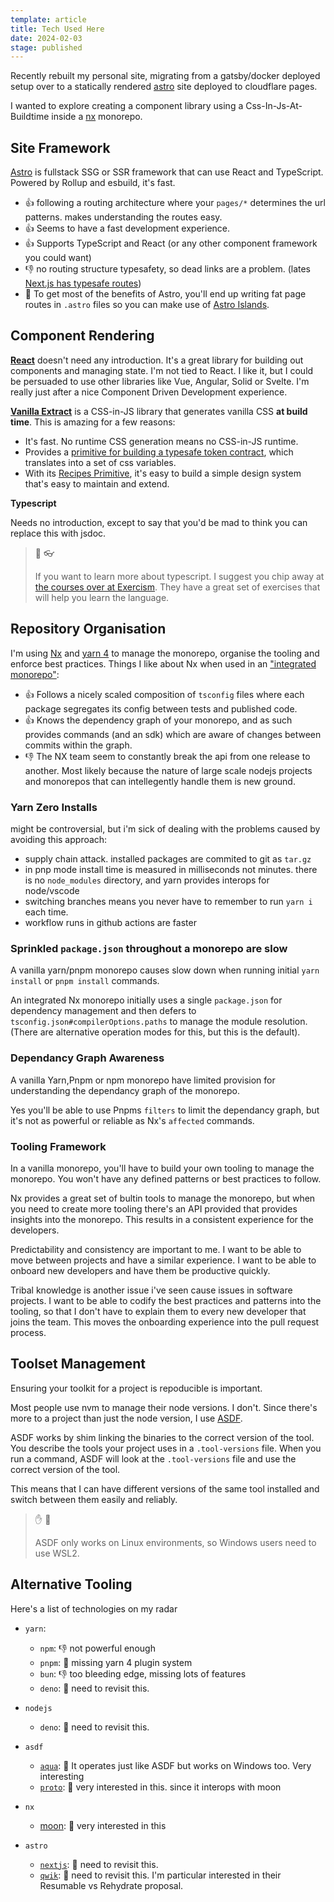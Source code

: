 ```yaml
---
template: article
title: Tech Used Here
date: 2024-02-03
stage: published
---
```


Recently rebuilt my personal site, migrating from a gatsby/docker deployed setup over to a statically
rendered [astro](https://astro.build) site deployed to cloudflare pages.

I wanted to explore creating a component library using a Css-In-Js-At-Buildtime inside a [nx](https://nx.dev/) monorepo.

## Site Framework

[Astro](https://docs.astro.build/en/concepts/why-astro) is fullstack SSG or SSR framework that can use React and TypeScript. Powered by Rollup and esbuild, it's fast.

- 👍 following a routing architecture where your `pages/*` determines the url patterns. makes understanding the routes easy.
- 👍 Seems to have a fast development experience.
- 👍 Supports TypeScript and React (or any other component framework you could want)
- 👎 no routing structure typesafety, so dead links are a problem. (lates [Next.js has typesafe routes](https://nextjs.org/docs/app/building-your-application/configuring/typescript#statically-typed-links))
- 🤔 To get most of the benefits of Astro, you'll end up writing fat page routes in `.astro` files so you can make use of [Astro Islands](https://docs.astro.build/en/concepts/islands/).

## Component Rendering

**[React](https://react.dev/)** doesn't need any introduction. It's a great library for building out components and managing state.
I'm not tied to React. I like it, but I could be persuaded to use other libraries like Vue, Angular, Solid or Svelte.
I'm really just after a nice Component Driven Development experience.

**[Vanilla Extract](https://vanilla-extract.style/)** is a CSS-in-JS library that generates vanilla CSS **at build time**.
This is amazing for a few reasons:

- It's fast. No runtime CSS generation means no CSS-in-JS runtime.
- Provides a [primitive for building a typesafe token contract](https://vanilla-extract.style/documentation/global-api/create-global-theme-contract/), which translates into a set of css variables.
- With its [Recipes Primitive](https://vanilla-extract.style/documentation/packages/recipes/), it's easy to build a simple design system that's easy to maintain and extend.

**Typescript**

Needs no introduction, except to say that you'd be mad to think you can replace this with jsdoc.

> 📖 👓
>
> If you want to learn more about typescript. I suggest you chip away at [the courses over at Exercism](https://exercism.org/tracks/typescript). They have a great set of exercises that will help you learn the language.

## Repository Organisation

I'm using [Nx](https://nx.dev/) and [yarn 4](https://yarnpkg.com/features/caching) to manage the monorepo, organise the tooling and enforce best practices. Things I like about Nx when used in an ["integrated monorepo"](https://nx.dev/concepts/integrated-vs-package-based):

- 👍 Follows a nicely scaled composition of `tsconfig` files where each package segregates its config between tests and published code.
- 👍 Knows the dependency graph of your monorepo, and as such provides commands (and an sdk) which are aware of changes between commits within the graph.
- 👎 The NX team seem to constantly break the api from one release to another. Most likely because the nature of large scale nodejs projects and monorepos that can intellegently handle them is new ground.

### Yarn Zero Installs

might be controversial, but i'm sick of dealing with the problems caused by avoiding this approach:

- supply chain attack. installed packages are commited to git as `tar.gz`
- in pnp mode install time is measured in milliseconds not minutes. there is no `node_modules` directory, and yarn provides interops for node/vscode
- switching branches means you never have to remember to run `yarn i` each time.
- workflow runs in github actions are faster

### Sprinkled `package.json` throughout a monorepo are slow

A vanilla yarn/pnpm monorepo causes slow down when running initial `yarn install` or `pnpm install` commands.

An integrated Nx monorepo initially uses a single `package.json` for dependency management and then defers to `tsconfig.json#compilerOptions.paths` to manage the module resolution. (There are alternative operation modes for this, but this is the default).

### Dependancy Graph Awareness

A vanilla Yarn,Pnpm or npm monorepo have limited provision for understanding the dependancy graph of the monorepo.

Yes you'll be able to use Pnpms `filters` to limit the dependancy graph, but it's not as powerful or reliable as Nx's `affected` commands.

### Tooling Framework

In a vanilla monorepo, you'll have to build your own tooling to manage the monorepo. You won't have any defined patterns or best practices to follow.

Nx provides a great set of bultin tools to manage the monorepo, but when you need to create more tooling there's an API provided that provides insights into the monorepo. This results in a consistent experience for the developers.

Predictability and consistency are important to me. I want to be able to move between projects and have a similar experience. I want to be able to onboard new developers and have them be productive quickly.

Tribal knowledge is another issue i've seen cause issues in software projects. I want to be able to codify the best practices and patterns into the tooling, so that I don't have to explain them to every new developer that joins the team. This moves the onboarding experience into the pull request process.

## Toolset Management

Ensuring your toolkit for a project is repoducible is important.

Most people use nvm to manage their node versions. I don't. Since there's more to a project than just the node version, I use [ASDF](https://asdf-vm.com/).

ASDF works by shim linking the binaries to the correct version of the tool. You describe the tools your project uses in a `.tool-versions` file. When you run a command, ASDF will look at the `.tool-versions` file and use the correct version of the tool.

This means that I can have different versions of the same tool installed and switch between them easily and reliably.

> ✋ 🥼
>
> ASDF only works on Linux environments, so Windows users need to use WSL2.

## Alternative Tooling

Here's a list of technologies on my radar

- `yarn`:

  - `npm`: 👎 not powerful enough
  - `pnpm`: 🤷 missing yarn 4 plugin system
  - `bun`: 👎 too bleeding edge, missing lots of features
  - `deno`: 🤔 need to revisit this.

- `nodejs`

  - `deno`: 🤔 need to revisit this.

- `asdf`

  - [`aqua`](https://github.com/aquaproj/aqua): 🤩 It operates just like ASDF but works on Windows too. Very interesting
  - [`proto`](https://moonrepo.dev/proto): 🤩 very interested in this. since it interops with moon

- `nx`

  - [moon](https://moonrepo.dev/moon): 🤩 very interested in this

- `astro`
  - [`nextjs`](https://nextjs.org/): 🤔 need to revisit this.
  - [`qwik`](https://qwik.dev/): 🤔 need to revisit this. I'm particular interested in their Resumable vs Rehydrate proposal.
